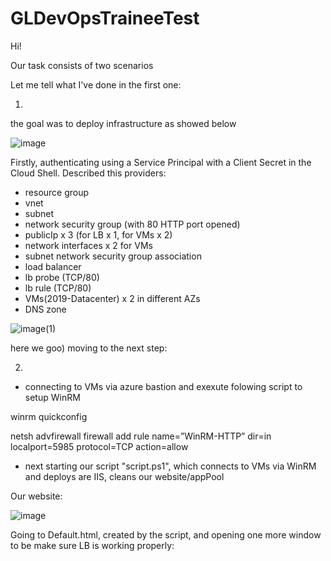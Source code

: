 # GLDevOpsTraineeTest

Hi!

Our task consists of two scenarios 

Let me tell what I've done in the first one:  

1.
the goal was to deploy infrastructure as showed below

![image](https://user-images.githubusercontent.com/91308486/186751061-ac6b6023-74c5-439f-ba75-0dca5a5dcbb9.png)

Firstly, authenticating using a Service Principal with a Client Secret in the Cloud Shell.
Described this providers:
  - resource group
  - vnet
  - subnet
  - network security group (with 80 HTTP port opened)
  - publicIp x 3 (for LB x 1, for VMs x 2)
  - network interfaces x 2 for VMs
  - subnet network security group association
  - load balancer
  - lb probe (TCP/80)
  - lb rule (TCP/80)
  - VMs(2019-Datacenter) x 2 in different AZs
  - DNS zone  
 
![image(1)](https://user-images.githubusercontent.com/91308486/186754658-3b7aa20b-d35c-446c-8bf2-228a661395ba.jpg)

here we goo)
moving to the next step:

2.
 - connecting to VMs via azure bastion and exexute folowing script to setup WinRM


winrm quickconfig 

netsh advfirewall firewall add rule name=”WinRM-HTTP” dir=in localport=5985 protocol=TCP action=allow


 - next starting our script "script.ps1", which connects to VMs via WinRM and deploys are IIS, cleans our website/appPool

Our website:

![image](https://user-images.githubusercontent.com/91308486/187294627-d554f8cc-4420-4153-893d-c7a91357b257.png)

 Going to Default.html, created by the script, and opening one more window to be make sure LB is working properly:


  
